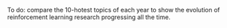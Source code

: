 To do: compare the 10-hotest topics of each year to show the evolution of reinforcement learning research progressing all the time.
